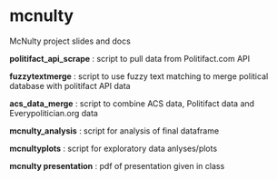 # mcnulty
McNulty project slides and docs

**politifact_api_scrape** : script to pull data from Politifact.com API

**fuzzytextmerge** : script to use fuzzy text matching to merge political database with politifact API data

**acs_data_merge** : script to combine ACS data, Politifact data and Everypolitician.org data

**mcnulty_analysis** : script for analysis of final dataframe

**mcnultyplots** : script for exploratory data anlyses/plots

**mcnulty presentation** : pdf of presentation given in class
